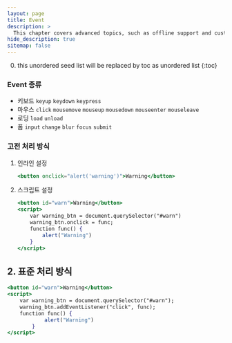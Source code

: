 ```yaml
---
layout: page
title: Event
description: >
  This chapter covers advanced topics, such as offline support and custom JS builds. Codings skills are recommended.
hide_description: true
sitemap: false
---
```

0. this unordered seed list will be replaced by toc as unordered list
{:toc}

### Event 종류
- 키보드 `keyup` `keydown` `keypress`
- 마우스 `click` `mousemove` `mouseup` `mousedown` `mouseenter` `mouseleave`
- 로딩 `load` `unload`
- 폼 `input` `change` `blur` `focus` `submit`

### 고전 처리 방식

1. 인라인 설정
    
    ```jsx
    <button onclick="alert('warning')">Warning</button>
    ```
    
2. 스크립트 설정
    
    ```jsx
    <button id="warn">Warning</button>
    <script>
    	var warning_btn = document.querySelector("#warn")
    	warning_btn.onclick = func;
    	function func() {
    		alert("Warning")
    	}
    </script>
    ```
    

## 2. 표준 처리 방식

```jsx
<button id="warn">Warning</button>
<script>
	var warning_btn = document.querySelector("#warn");
	warning_btn.addEventListener("click", func);
	function func() {
			alert("Warning")
		}
</script>
```
